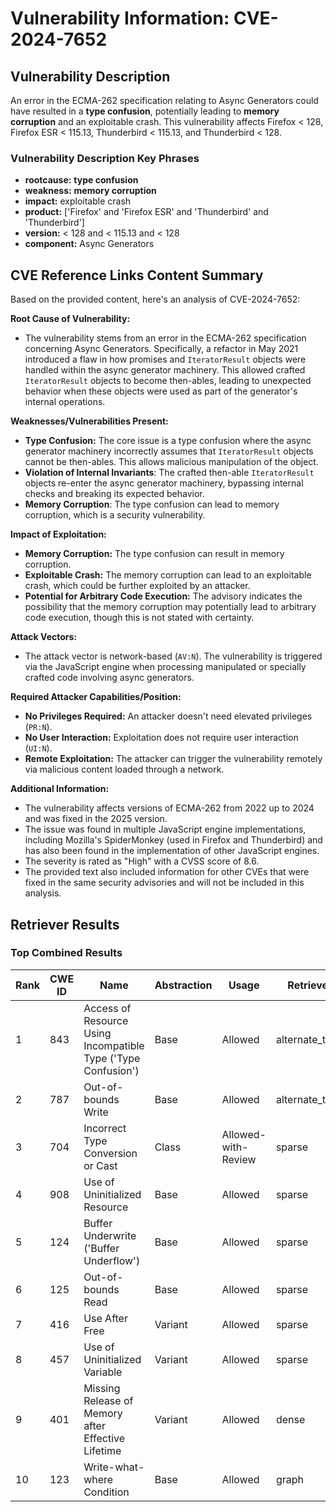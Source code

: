 # Vulnerability Information: CVE-2024-7652

## Vulnerability Description
An error in the ECMA-262 specification relating to Async Generators could have resulted in a **type confusion**, potentially leading to **memory corruption** and an exploitable crash. This vulnerability affects Firefox < 128, Firefox ESR < 115.13, Thunderbird < 115.13, and Thunderbird < 128.

### Vulnerability Description Key Phrases
- **rootcause:** **type confusion**
- **weakness:** **memory corruption**
- **impact:** exploitable crash
- **product:** ['Firefox' and 'Firefox ESR' and 'Thunderbird' and 'Thunderbird']
- **version:** < 128 and < 115.13 and < 128
- **component:** Async Generators

## CVE Reference Links Content Summary
Based on the provided content, here's an analysis of CVE-2024-7652:

**Root Cause of Vulnerability:**

*   The vulnerability stems from an error in the ECMA-262 specification concerning Async Generators. Specifically, a refactor in May 2021 introduced a flaw in how promises and `IteratorResult` objects were handled within the async generator machinery. This allowed crafted `IteratorResult` objects to become then-ables, leading to unexpected behavior when these objects were used as part of the generator's internal operations.

**Weaknesses/Vulnerabilities Present:**

*   **Type Confusion:** The core issue is a type confusion where the async generator machinery incorrectly assumes that `IteratorResult` objects cannot be then-ables. This allows malicious manipulation of the object.
*   **Violation of Internal Invariants**: The crafted then-able `IteratorResult` objects re-enter the async generator machinery, bypassing internal checks and breaking its expected behavior.
*   **Memory Corruption**: The type confusion can lead to memory corruption, which is a security vulnerability.

**Impact of Exploitation:**

*   **Memory Corruption:** The type confusion can result in memory corruption.
*   **Exploitable Crash:** The memory corruption can lead to an exploitable crash, which could be further exploited by an attacker.
*   **Potential for Arbitrary Code Execution:** The advisory indicates the possibility that the memory corruption may potentially lead to arbitrary code execution, though this is not stated with certainty.

**Attack Vectors:**

*   The attack vector is network-based (`AV:N`). The vulnerability is triggered via the JavaScript engine when processing manipulated or specially crafted code involving async generators.

**Required Attacker Capabilities/Position:**

*   **No Privileges Required:** An attacker doesn't need elevated privileges (`PR:N`).
*   **No User Interaction:** Exploitation does not require user interaction (`UI:N`).
*   **Remote Exploitation:** The attacker can trigger the vulnerability remotely via malicious content loaded through a network.

**Additional Information:**

*   The vulnerability affects versions of ECMA-262 from 2022 up to 2024 and was fixed in the 2025 version.
*   The issue was found in multiple JavaScript engine implementations, including Mozilla's SpiderMonkey (used in Firefox and Thunderbird) and has also been found in the implementation of other JavaScript engines.
*   The severity is rated as "High" with a CVSS score of 8.6.
*   The provided text also included information for other CVEs that were fixed in the same security advisories and will not be included in this analysis.

## Retriever Results

### Top Combined Results

| Rank | CWE ID | Name | Abstraction | Usage  | Retrievers | Individual Scores |
|------|--------|------|-------------|-------|------------|-------------------|
| 1 | 843 | Access of Resource Using Incompatible Type ('Type Confusion') | Base | Allowed | alternate_terms | 0.700 |
| 2 | 787 | Out-of-bounds Write | Base | Allowed | alternate_terms | 1.000 |
| 3 | 704 | Incorrect Type Conversion or Cast | Class | Allowed-with-Review | sparse | 0.264 |
| 4 | 908 | Use of Uninitialized Resource | Base | Allowed | sparse | 0.254 |
| 5 | 124 | Buffer Underwrite ('Buffer Underflow') | Base | Allowed | sparse | 0.253 |
| 6 | 125 | Out-of-bounds Read | Base | Allowed | sparse | 0.249 |
| 7 | 416 | Use After Free | Variant | Allowed | sparse | 0.248 |
| 8 | 457 | Use of Uninitialized Variable | Variant | Allowed | sparse | 0.232 |
| 9 | 401 | Missing Release of Memory after Effective Lifetime | Variant | Allowed | dense | 0.524 |
| 10 | 123 | Write-what-where Condition | Base | Allowed | graph | 0.003 |

